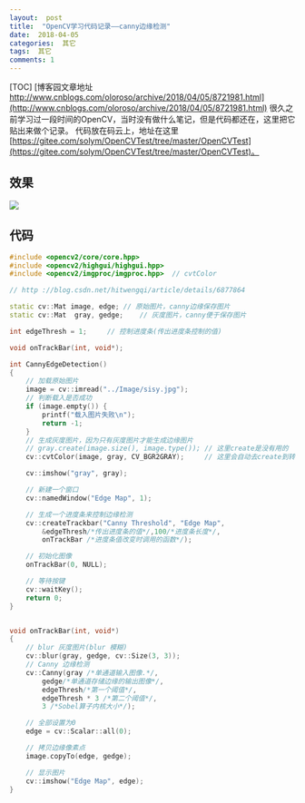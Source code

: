 ```yaml
---
layout:  post
title:  "OpenCV学习代码记录——canny边缘检测"
date:  2018-04-05
categories:  其它
tags:  其它
comments: 1
---
```


[TOC]
[博客园文章地址 http://www.cnblogs.com/oloroso/archive/2018/04/05/8721981.html](http://www.cnblogs.com/oloroso/archive/2018/04/05/8721981.html)
很久之前学习过一段时间的OpenCV，当时没有做什么笔记，但是代码都还在，这里把它贴出来做个记录。
代码放在码云上，地址在这里[https://gitee.com/solym/OpenCVTest/tree/master/OpenCVTest](https://gitee.com/solym/OpenCVTest/tree/master/OpenCVTest)。

## 效果

![](https://images2018.cnblogs.com/blog/693958/201808/693958-20180813205934851-184558221.gif)

## 代码

```cpp
#include <opencv2/core/core.hpp>
#include <opencv2/highgui/highgui.hpp>
#include <opencv2/imgproc/imgproc.hpp>	// cvtColor

// http ://blog.csdn.net/hitwengqi/article/details/6877864

static cv::Mat image, edge;	// 原始图片，canny边缘保存图片
static cv::Mat	gray, gedge;	// 灰度图片，canny便于保存图片

int edgeThresh = 1;		// 控制进度条(传出进度条控制的值)

void onTrackBar(int, void*);

int CannyEdgeDetection()
{
	// 加载原始图片
	image = cv::imread("../Image/sisy.jpg");
	// 判断载入是否成功
	if (image.empty()) {
		printf("载入图片失败\n");
		return -1;
	}
	// 生成灰度图片，因为只有灰度图片才能生成边缘图片
	// gray.create(image.size(), image.type());	// 这里create是没有用的
	cv::cvtColor(image, gray, CV_BGR2GRAY);		// 这里会自动去create到转换的目标保存类型，这里应该是UINT8

	cv::imshow("gray", gray);

	// 新建一个窗口
	cv::namedWindow("Edge Map", 1);

	// 生成一个进度条来控制边缘检测
	cv::createTrackbar("Canny Threshold", "Edge Map",
		&edgeThresh/*传出进度条的值*/,100/*进度条长度*/,
		onTrackBar /*进度条值改变时调用的函数*/);

	// 初始化图像
	onTrackBar(0, NULL);

	// 等待按键
	cv::waitKey();
	return 0;
}


void onTrackBar(int, void*)
{
	// blur 灰度图片(blur 模糊)
	cv::blur(gray, gedge, cv::Size(3, 3));
	// Canny 边缘检测
	cv::Canny(gray /*单通道输入图像.*/,
		gedge/*单通道存储边缘的输出图像*/,
		edgeThresh/*第一个阈值*/,
		edgeThresh * 3 /*第二个阈值*/,
		3 /*Sobel算子内核大小*/);

	// 全部设置为0
	edge = cv::Scalar::all(0);

	// 拷贝边缘像素点
	image.copyTo(edge, gedge);

	// 显示图片
	cv::imshow("Edge Map", edge);
}
```